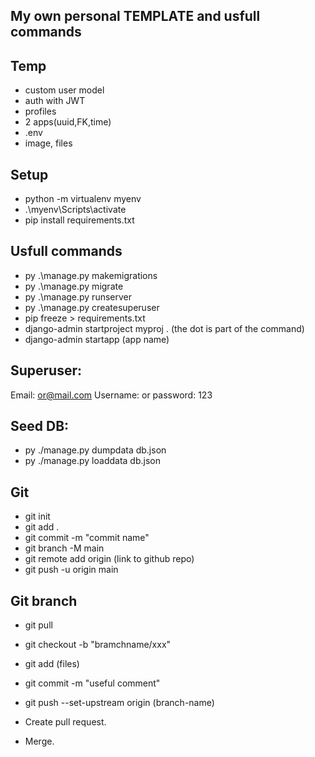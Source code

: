
## My own personal TEMPLATE and usfull commands

## Temp
- custom user model
- auth with JWT
- profiles
- 2 apps(uuid,FK,time)
- .env
- image, files

## Setup
* python -m virtualenv myenv
* .\myenv\Scripts\activate
* pip install requirements.txt

## Usfull commands
* py .\manage.py makemigrations
* py .\manage.py migrate
* py .\manage.py runserver
* py .\manage.py createsuperuser
* pip freeze > requirements.txt
* django-admin startproject myproj .    (the dot is part of the command)
* django-admin startapp (app name)	


## Superuser:
Email: or@mail.com
Username: or
password: 123

## Seed DB:
* py ./manage.py dumpdata db.json
* py ./manage.py loaddata db.json


## Git
* git init
* git add .
* git commit -m "commit name"
* git branch -M main
* git remote add origin (link to github repo)
* git push -u origin main

## Git branch
*  git pull
*  git checkout -b "bramchname/xxx"
*  git add (files)
*  git commit -m "useful comment"
*  git push --set-upstream origin (branch-name)

* Create pull request.
* Merge.